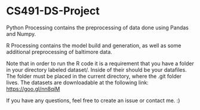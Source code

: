 # CS491-DS-Project

Python Processing contains the preprocessing of data done using Pandas and Numpy.

R Processing contains the model build and generation, as well as some additional preprocessing of baltimore data.

Note that in order to run the R code it is a requirement that you have a folder in your directory labeled dataset/. Inside of their should be your datafiles. The folder must be placed in the current directory, where the .git folder lives. The datasets are downloadable at the following link: https://goo.gl/nn8qiM

If you have any questions, feel free to create an issue or contact me. :)

